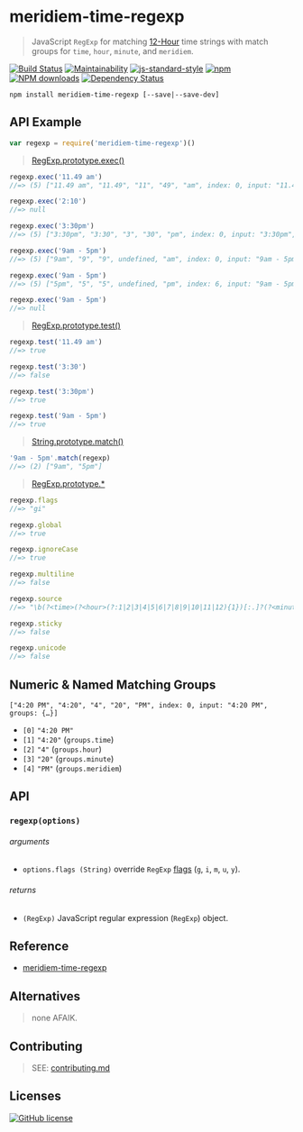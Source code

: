 # meridiem-time-regexp
> JavaScript `RegExp` for matching [12-Hour][meridiem] time strings with match groups for `time`, `hour`, `minute`, and `meridiem`.

[![Build Status](http://img.shields.io/travis/wilmoore/meridiem-time-regexp.svg)](https://travis-ci.org/wilmoore/meridiem-time-regexp) [![Maintainability](https://api.codeclimate.com/v1/badges/88bca7efad3edea01941/maintainability)](https://codeclimate.com/github/wilmoore/meridiem-time-regexp/maintainability) [![js-standard-style](https://img.shields.io/badge/code%20style-standard-brightgreen.svg?style=flat)](https://github.com/feross/standard)
[![npm](https://img.shields.io/npm/v/meridiem-time-regexp.svg)](https://www.npmjs.org/package/meridiem-time-regexp) [![NPM downloads](http://img.shields.io/npm/dm/meridiem-time-regexp.svg)](https://www.npmjs.org/package/meridiem-time-regexp) [![Dependency Status](https://gemnasium.com/wilmoore/meridiem-time-regexp.svg)](https://gemnasium.com/wilmoore/meridiem-time-regexp)

```
npm install meridiem-time-regexp [--save|--save-dev]
```

## API Example

```js
var regexp = require('meridiem-time-regexp')()
```

> [RegExp.prototype.exec()]

```js
regexp.exec('11.49 am')
//=> (5) ["11.49 am", "11.49", "11", "49", "am", index: 0, input: "11.49 am", groups: {hour: "11", minute: "49", time: "11.49", meridiem: "am"}]

regexp.exec('2:10')
//=> null

regexp.exec('3:30pm')
//=> (5) ["3:30pm", "3:30", "3", "30", "pm", index: 0, input: "3:30pm", groups: {hour: "3", minute: "30", time: "3:30", meridiem: "pm"}]

regexp.exec('9am - 5pm')
//=> (5) ["9am", "9", "9", undefined, "am", index: 0, input: "9am - 5pm", groups: {hour: "9", minute: undefined, time: "9", meridiem: "am"}]

regexp.exec('9am - 5pm')
//=> (5) ["5pm", "5", "5", undefined, "pm", index: 6, input: "9am - 5pm", groups: {hour: "5", minute: undefined, time: "5", meridiem: "pm"}]

regexp.exec('9am - 5pm')
//=> null
```

> [RegExp.prototype.test()]

```js
regexp.test('11.49 am')
//=> true

regexp.test('3:30')
//=> false

regexp.test('3:30pm')
//=> true

regexp.test('9am - 5pm')
//=> true
```

> [String.prototype.match()]

```js
'9am - 5pm'.match(regexp)
//=> (2) ["9am", "5pm"]
```

> [RegExp.prototype.*]

```js
regexp.flags
//=> "gi"

regexp.global
//=> true

regexp.ignoreCase
//=> true

regexp.multiline
//=> false

regexp.source
//=> "\b(?<time>(?<hour>(?:1|2|3|4|5|6|7|8|9|10|11|12){1})[:.]?(?<minute>[0-5]\d{1})?)\s*(?<meridiem>(?:am|pm|a.m.|p.m.))"

regexp.sticky
//=> false

regexp.unicode
//=> false
```

## Numeric & Named Matching Groups
```
["4:20 PM", "4:20", "4", "20", "PM", index: 0, input: "4:20 PM", groups: {…}]
```

- `[0]` `"4:20 PM"`
- `[1]` `"4:20"` (`groups.time`)
- `[2]` `"4"` (`groups.hour`)
- `[3]` `"20"` (`groups.minute`)
- `[4]` `"PM"` (`groups.meridiem`)

## API

### `regexp(options)`

###### arguments

 - `options.flags (String)` override `RegExp` [flags](https://developer.mozilla.org/en-US/docs/Web/JavaScript/Reference/Global_Objects/RegExp#Parameters) (`g`, `i`, `m`, `u`, `y`).

###### returns

 - `(RegExp)` JavaScript regular expression (`RegExp`) object.

## Reference

 - [meridiem-time-regexp]

## Alternatives
> none AFAIK.

## Contributing

> SEE: [contributing.md](contributing.md)

## Licenses

[![GitHub license](https://img.shields.io/github/license/wilmoore/meridiem-time-regexp.svg)](https://github.com/wilmoore/meridiem-time-regexp/blob/master/license)

[meridiem-time-regexp]: https://regex101.com/r/TaR5CQ/1
[meridiem]: https://en.wikipedia.org/wiki/12-hour_clock
[RegExp.prototype.*]: https://developer.mozilla.org/en-US/docs/Web/JavaScript/Reference/Global_Objects/RegExp/prototype
[RegExp.prototype.exec()]: https://developer.mozilla.org/en-US/docs/Web/JavaScript/Reference/Global_Objects/RegExp/exec
[RegExp.prototype.test()]: https://developer.mozilla.org/en-US/docs/Web/JavaScript/Reference/Global_Objects/RegExp/test
[String.prototype.match()]: https://developer.mozilla.org/en-US/docs/Web/JavaScript/Reference/Global_Objects/String/match
